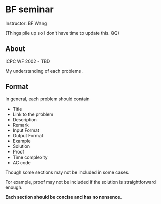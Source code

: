 # BF seminar

Instructor: BF Wang

(Things pile up so I don't have time to update this. QQ)

## About

ICPC WF 2002 - TBD

My understanding of each problems.

## Format

In general, each problem should contain
* Title
* Link to the problem
* Description
* Remark
* Input Format
* Output Format
* Example
* Solution
* Proof
* Time complexity
* AC code

Though some sections may not be included in some cases.

For example, proof may not be included if the solution is straightforward enough.

**Each section should be concise and has no nonsence.**